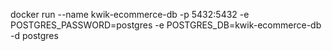 
docker run --name kwik-ecommerce-db -p 5432:5432 -e POSTGRES_PASSWORD=postgres -e POSTGRES_DB=kwik-ecommerce-db -d postgres